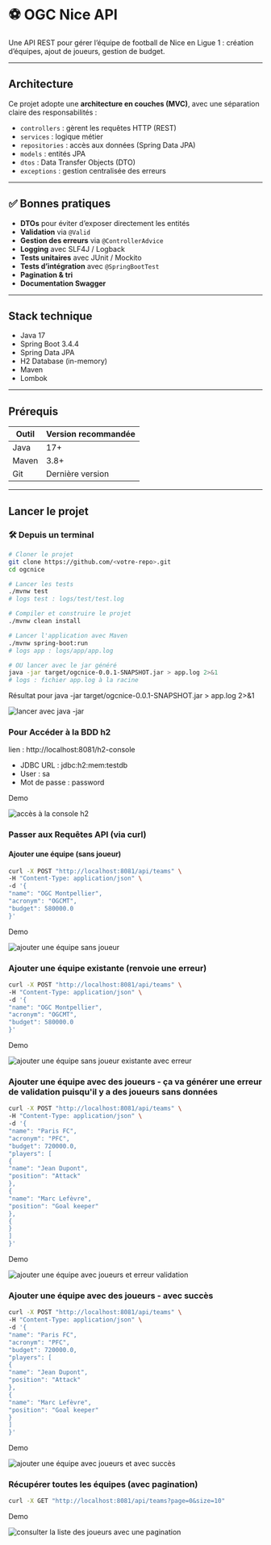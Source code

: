 # ⚽ OGC Nice API

Une API REST pour gérer l’équipe de football de Nice en Ligue 1 : création d’équipes, ajout de joueurs, gestion de budget.

---

##  Architecture

Ce projet adopte une **architecture en couches (MVC)**, avec une séparation claire des responsabilités :

- `controllers` : gèrent les requêtes HTTP (REST)
- `services` : logique métier
- `repositories` : accès aux données (Spring Data JPA)
- `models` : entités JPA
- `dtos` : Data Transfer Objects (DTO)
- `exceptions` : gestion centralisée des erreurs

---

## ✅ Bonnes pratiques

- **DTOs** pour éviter d’exposer directement les entités
- **Validation** via `@Valid`
- **Gestion des erreurs** via `@ControllerAdvice`
- **Logging** avec SLF4J / Logback
- **Tests unitaires** avec JUnit / Mockito
- **Tests d’intégration** avec `@SpringBootTest`
- **Pagination & tri**
- **Documentation Swagger**

---

##  Stack technique

- Java 17
- Spring Boot 3.4.4
- Spring Data JPA
- H2 Database (in-memory)
- Maven
- Lombok

---

##  Prérequis

| Outil  | Version recommandée |
|--------|---------------------|
| Java   | 17+                 |
| Maven  | 3.8+                |
| Git    | Dernière version    |

---

##  Lancer le projet

### 🛠 Depuis un terminal

```bash
# Cloner le projet
git clone https://github.com/<votre-repo>.git
cd ogcnice

# Lancer les tests
./mvnw test
# logs test : logs/test/test.log

# Compiler et construire le projet
./mvnw clean install

# Lancer l'application avec Maven
./mvnw spring-boot:run
# logs app : logs/app/app.log

# OU lancer avec le jar généré
java -jar target/ogcnice-0.0.1-SNAPSHOT.jar > app.log 2>&1
# logs : fichier app.log à la racine
```
Résultat pour java -jar target/ogcnice-0.0.1-SNAPSHOT.jar > app.log 2>&1

![lancer avec java -jar](./demogifs/launchwithjava.gif)

### Pour Accéder à la BDD h2
lien : http://localhost:8081/h2-console

- JDBC URL : jdbc:h2:mem:testdb
- User : sa
- Mot de passe : password

Demo

![accès à la console h2](./demogifs/h2console.gif)

### Passer aux Requêtes API (via curl)


#### Ajouter une équipe (sans joueur)
```bash
curl -X POST "http://localhost:8081/api/teams" \
-H "Content-Type: application/json" \
-d '{
"name": "OGC Montpellier",
"acronym": "OGCMT",
"budget": 580000.0
}'
```
Demo

![ajouter une équipe sans joueur](./demogifs/addteam.gif)

### Ajouter une équipe existante (renvoie une erreur)
```bash
curl -X POST "http://localhost:8081/api/teams" \
-H "Content-Type: application/json" \
-d '{
"name": "OGC Montpellier",
"acronym": "OGCMT",
"budget": 580000.0
}'
```
Demo

![ajouter une équipe sans joueur existante avec erreur](./demogifs/addexistedteam.gif)

###  Ajouter une équipe avec des joueurs - ça va générer une erreur de validation puisqu'il y a des joueurs sans données
```bash
curl -X POST "http://localhost:8081/api/teams" \
-H "Content-Type: application/json" \
-d '{
"name": "Paris FC",
"acronym": "PFC",
"budget": 720000.0,
"players": [
{
"name": "Jean Dupont",
"position": "Attack"
},
{
"name": "Marc Lefèvre",
"position": "Goal keeper"
},
{
}
]
}'
```
Demo

![ajouter une équipe avec joueurs et erreur validation](./demogifs/addteamandplayersfailed.gif)

###  Ajouter une équipe avec des joueurs - avec succès
```bash
curl -X POST "http://localhost:8081/api/teams" \
-H "Content-Type: application/json" \
-d '{
"name": "Paris FC",
"acronym": "PFC",
"budget": 720000.0,
"players": [
{
"name": "Jean Dupont",
"position": "Attack"
},
{
"name": "Marc Lefèvre",
"position": "Goal keeper"
}
]
}'
```
Demo

![ajouter une équipe avec joueurs et avec succès](./demogifs/addteamandplayerssuccess.gif)


### Récupérer toutes les équipes (avec pagination)

```bash
curl -X GET "http://localhost:8081/api/teams?page=0&size=10"
```

Demo

![consulter la liste des joueurs avec une pagination](./demogifs/pagination.gif)
